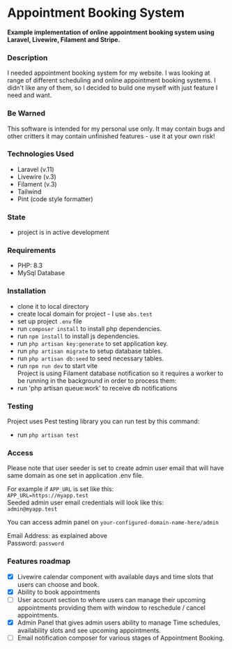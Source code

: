 # Appointment Booking System

**Example implementation of online appointment booking system using Laravel, Livewire, Filament and Stripe.**

### Description

I needed appointment booking system for my website. I was looking at range of different scheduling and online appointment booking systems.
I didn't like any of them, so I decided to build one myself with just feature I need and want.

### Be Warned

This software is intended for my personal use only. It may contain bugs and other critters it may contain unfinished features - use it at your own risk!

### Technologies Used

- Laravel (v.11)
- Livewire (v.3)
- Filament (v.3)
- Tailwind
- Pint (code style formatter)

### State

 - project is in active development

### Requirements

- PHP: 8.3
- MySql Database

### Installation

- clone it to local directory
- create local domain for project - I use `abs.test`
- set up project `.env` file 
- run `composer install` to install php dependencies.
- run `npm install` to install js dependencies.
- run `php artisan key:generate` to set application key.
- run `php artisan migrate` to setup database tables.
- run `php artisan db:seed` to seed necessary tables.
- run `npm run dev` to start vite<br>
Project is using Filament database notification so it requires a worker to be running in the background in order to process them:
- run 'php artisan queue:work' to receive db notifications

### Testing

Project uses Pest testing library you can run test by this command:<br>
- run `php artisan test`


### Access
Please note that user seeder is set to create admin user email that will have same domain as one set in application .env file.<br>

For example if `APP_URL` is set like this:<br>
`APP_URL=https://myapp.test`<br>
Seeded admin user email credentials will look like this:<br>
`admin@myapp.test`

You can access admin panel on `your-configured-domain-name-here/admin`<br>

Email Address: as explained above<br>
Password: `password`

### Features roadmap

- [X] Livewire calendar component with available days and time slots that users can choose and book.
- [X] Ability to book appointments
- [ ] User account section to where users can manage their upcoming appointments providing them with window to reschedule / cancel appointments.
- [X] Admin Panel that gives admin users ability to manage Time schedules, availability slots and see upcoming appointments.
- [ ] Email notification composer for various stages of Appointment Booking.
